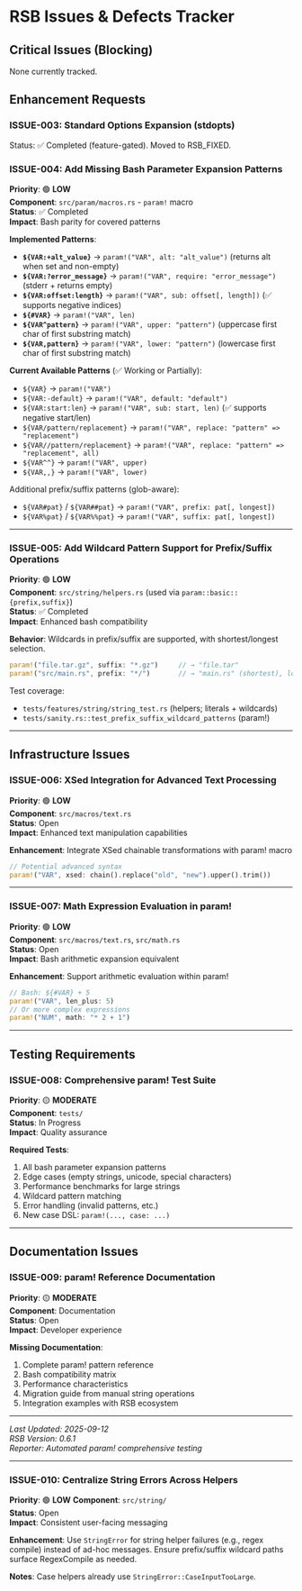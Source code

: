 # RSB Issues & Defects Tracker

## Critical Issues (Blocking)
None currently tracked.

## Enhancement Requests

### ISSUE-003: Standard Options Expansion (stdopts)
Status: ✅ Completed (feature-gated). Moved to RSB_FIXED.

### ISSUE-004: Add Missing Bash Parameter Expansion Patterns
**Priority**: 🟢 **LOW**  
**Component**: `src/param/macros.rs` - `param!` macro  
**Status**: ✅ Completed  
**Impact**: Bash parity for covered patterns

**Implemented Patterns**:
- **`${VAR:+alt_value}`** → `param!("VAR", alt: "alt_value")` (returns alt when set and non-empty)
- **`${VAR:?error_message}`** → `param!("VAR", require: "error_message")` (stderr + returns empty)
- **`${VAR:offset:length}`** → `param!("VAR", sub: offset[, length])` (✅ supports negative indices)
- **`${#VAR}`** → `param!("VAR", len)`
- **`${VAR^pattern}`** → `param!("VAR", upper: "pattern")` (uppercase first char of first substring match)
- **`${VAR,pattern}`** → `param!("VAR", lower: "pattern")` (lowercase first char of first substring match)

**Current Available Patterns** (✅ Working or Partially):
- `${VAR}` → `param!("VAR")`
- `${VAR:-default}` → `param!("VAR", default: "default")`
- `${VAR:start:len}` → `param!("VAR", sub: start, len)` (✅ supports negative start/len)
- `${VAR/pattern/replacement}` → `param!("VAR", replace: "pattern" => "replacement")`
- `${VAR//pattern/replacement}` → `param!("VAR", replace: "pattern" => "replacement", all)`
- `${VAR^^}` → `param!("VAR", upper)`
- `${VAR,,}` → `param!("VAR", lower)`

Additional prefix/suffix patterns (glob-aware):
- `${VAR#pat}` / `${VAR##pat}` → `param!("VAR", prefix: pat[, longest])`
- `${VAR%pat}` / `${VAR%%pat}` → `param!("VAR", suffix: pat[, longest])`

---

### ISSUE-005: Add Wildcard Pattern Support for Prefix/Suffix Operations
**Priority**: 🟢 **LOW**  
**Component**: `src/string/helpers.rs` (used via `param::basic::{prefix,suffix}`)  
**Status**: ✅ Completed  
**Impact**: Enhanced bash compatibility

**Behavior**: Wildcards in prefix/suffix are supported, with shortest/longest selection.
```rust
param!("file.tar.gz", suffix: "*.gz")     // → "file.tar"
param!("src/main.rs", prefix: "*/")       // → "main.rs" (shortest), longest → "rs"
```

Test coverage:
- `tests/features/string/string_test.rs` (helpers; literals + wildcards)
- `tests/sanity.rs::test_prefix_suffix_wildcard_patterns` (param!)

---

## Infrastructure Issues

### ISSUE-006: XSed Integration for Advanced Text Processing  
**Priority**: 🟢 **LOW**  
**Component**: `src/macros/text.rs`  
**Status**: Open  
**Impact**: Enhanced text manipulation capabilities

**Enhancement**: Integrate XSed chainable transformations with param! macro
```rust
// Potential advanced syntax
param!("VAR", xsed: chain().replace("old", "new").upper().trim())
```

---

### ISSUE-007: Math Expression Evaluation in param!
**Priority**: 🟢 **LOW**  
**Component**: `src/macros/text.rs`, `src/math.rs`  
**Status**: Open  
**Impact**: Bash arithmetic expansion equivalent

**Enhancement**: Support arithmetic evaluation within param!
```rust
// Bash: ${#VAR} + 5
param!("VAR", len_plus: 5)
// Or more complex expressions
param!("NUM", math: "* 2 + 1")
```

---

## Testing Requirements

### ISSUE-008: Comprehensive param! Test Suite
**Priority**: 🟡 **MODERATE**  
**Component**: `tests/`  
**Status**: In Progress  
**Impact**: Quality assurance

**Required Tests**:
1. All bash parameter expansion patterns
2. Edge cases (empty strings, unicode, special characters)
3. Performance benchmarks for large strings
4. Wildcard pattern matching
5. Error handling (invalid patterns, etc.)
6. New case DSL: `param!(..., case: ...)`

---

## Documentation Issues

### ISSUE-009: param! Reference Documentation
**Priority**: 🟡 **MODERATE**  
**Component**: Documentation  
**Status**: Open  
**Impact**: Developer experience

**Missing Documentation**:
1. Complete param! pattern reference
2. Bash compatibility matrix
3. Performance characteristics
4. Migration guide from manual string operations
5. Integration examples with RSB ecosystem

---

*Last Updated: 2025-09-12*  
*RSB Version: 0.6.1*  
*Reporter: Automated param! comprehensive testing*

---

### ISSUE-010: Centralize String Errors Across Helpers
**Priority**: 🟢 **LOW**
**Component**: `src/string/`  
**Status**: Open  
**Impact**: Consistent user-facing messaging

**Enhancement**: Use `StringError` for string helper failures (e.g., regex compile) instead of ad-hoc messages. Ensure prefix/suffix wildcard paths surface RegexCompile as needed.

**Notes**: Case helpers already use `StringError::CaseInputTooLarge`.
